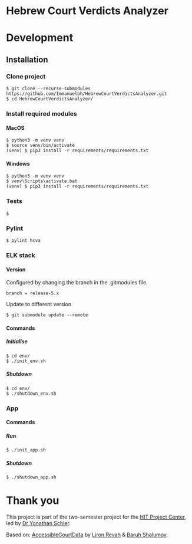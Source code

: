 # Hebrew Court Verdicts Analyzer

# Development

## Installation

### Clone project
```shell
$ git clone --recurse-submodules https://github.com/Immanuelbh/HebrewCourtVerdictsAnalyzer.git
$ cd HebrewCourtVerdictsAnalyzer/
```

### Install required modules

#### MacOS
```shell
$ python3 -m venv venv
$ source venv/bin/activate
(venv) $ pip3 install -r requirements/requirements.txt
```

#### Windows
```shell
$ python3 -m venv venv
$ venv\Scripts\activate.bat
(venv) $ pip3 install -r requirements/requirements.txt
```

### Tests
```shell
$ 
```

### Pylint
```shell
$ pylint hcva
```

### ELK stack

#### Version
Configured by changing the branch in the .gitmodules file.
```shell
branch = release-5.x
```
Update to different version
```
$ git submodule update --remote
```

#### Commands

##### Initialise
```shell
$ cd env/
$ ./init_env.sh
```

##### Shutdown
```shell
$ cd env/
$ ./shutdown_env.sh
```

### App

#### Commands

##### Run
```shell
$ ./init_app.sh
```

##### Shutdown
```shell
$ ./shutdown_app.sh
```


# Thank you
This project is part of the two-semester project for the [HIT Project Center](http://www.hitprojectscenter.com/), led by [Dr Yonathan Schler](https://www.hit.ac.il/faculty_staff/%D7%99%D7%94%D7%95%D7%A0%D7%AA%D7%9F_%D7%A9%D7%9C%D7%A8).

Based on: [AccessibleCourtData](https://github.com/liron7722/AccessibleCourtData) by [Liron Revah](https://github.com/liron7722) & [Baruh Shalumov](https://github.com/bstyle4ever).
